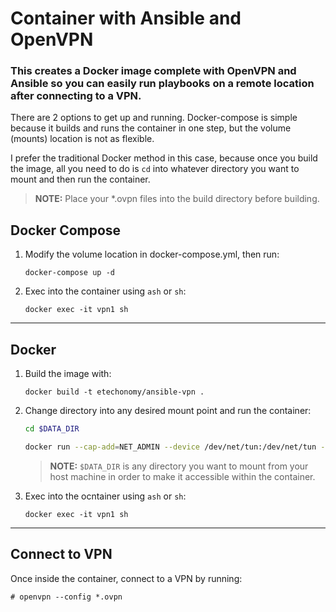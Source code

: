 # Container with Ansible and OpenVPN

### This creates a Docker image complete with OpenVPN and Ansible so you can easily run playbooks on a remote location after connecting to a VPN.

There are 2 options to get up and running. Docker-compose is simple because it builds and runs the container in one step, but the volume (mounts) location is not as flexible.

I prefer the traditional Docker method in this case, because once you build the image, all you need to do is `cd` into whatever directory you want to mount and then run the container.

>**NOTE:** Place your *.ovpn files into the build directory before building.

## Docker Compose

1. Modify the volume location in docker-compose.yml, then run:
    ```
    docker-compose up -d
    ```
2. Exec into the container using `ash` or `sh`:
    ```
    docker exec -it vpn1 sh
    ```
---

## Docker

1. Build the image with:
    ```
    docker build -t etechonomy/ansible-vpn .
    ```

2. Change directory into any desired mount point and run the container:
    ```bash
    cd $DATA_DIR
    ```
    ```bash
    docker run --cap-add=NET_ADMIN --device /dev/net/tun:/dev/net/tun --mount type=bind,source=$(pwd),target=/root/mount -w /root -td -e 'PS1=\\h:[\\w\\$$]# ' --hostname vpn1 --name vpn1 etechonomy/ansible-vpn
    ```
    >**NOTE:** `$DATA_DIR` is any directory you want to mount from your host machine in order to make it accessible within the container.

3. Exec into the ocntainer using `ash` or `sh`:
    ```
    docker exec -it vpn1 sh
    ```

---

## Connect to VPN

Once inside the container, connect to a VPN by running:

```
# openvpn --config *.ovpn
```